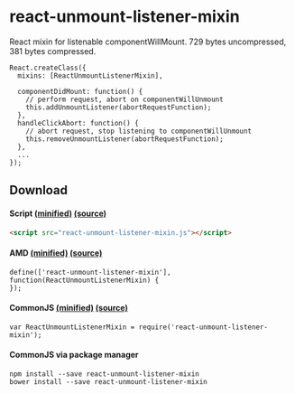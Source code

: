 # react-unmount-listener-mixin

React mixin for listenable componentWillMount. 729 bytes uncompressed, 381 bytes compressed.

```JS
React.createClass({
  mixins: [ReactUnmountListenerMixin],

  componentDidMount: function() {
    // perform request, abort on componentWillUnmount
    this.addUnmountListener(abortRequestFunction);
  },
  handleClickAbort: function() {
    // abort request, stop listening to componentWillUnmount
    this.removeUnmountListener(abortRequestFunction);
  },
  ...
});
```

## Download

#### Script [(minified)](//raw.githubusercontent.com/syranide/react-unmount-listener-mixin/v1.0.2/dist/react-unmount-listener-mixin.min.js) [(source)](//raw.githubusercontent.com/syranide/react-unmount-listener-mixin/v1.0.2/dist/react-unmount-listener-mixin.js)

```HTML
<script src="react-unmount-listener-mixin.js"></script>
```

#### AMD [(minified)](//raw.githubusercontent.com/syranide/react-unmount-listener-mixin/v1.0.2/dist/amd/react-unmount-listener-mixin.min.js) [(source)](//raw.githubusercontent.com/syranide/react-unmount-listener-mixin/v1.0.2/dist/amd/react-unmount-listener-mixin.js)

```JS
define(['react-unmount-listener-mixin'], function(ReactUnmountListenerMixin) {
});
```

#### CommonJS [(minified)](//raw.githubusercontent.com/syranide/react-unmount-listener-mixin/v1.0.2/dist/commonjs/react-unmount-listener-mixin.min.js) [(source)](//raw.githubusercontent.com/syranide/react-unmount-listener-mixin/v1.0.2/dist/commonjs/react-unmount-listener-mixin.js)

```JS
var ReactUnmountListenerMixin = require('react-unmount-listener-mixin');
```

#### CommonJS via package manager

```
npm install --save react-unmount-listener-mixin
bower install --save react-unmount-listener-mixin
```
